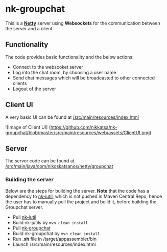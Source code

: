 # nk-groupchat

This is a [__Netty__](http://netty.io) server using __Websockets__ for the communication between the server and a client.

## Functionality

The code provides basic functionality and the below actions:

* Connect to the webscoket server
* Log into the chat room, by choosing a user name
* Send chat messages which will be broadcasted to other connected clients
* Logout of the server

## Client UI

A very basic UI can be found at [/src/main/resources/index.html](https://github.com/nikkatsa/nk-groupchat/blob/master/src/main/resources/index.html)

![Image of Client UI]
(https://github.com/nikkatsa/nk-groupchat/blob/master/src/main/resources/web/assets/ClientUI.png)

## Server

The server code can be found at [/src/main/java/com/nikoskatsanos/netty/groupchat](https://github.com/nikkatsa/nk-groupchat/tree/master/src/main/java/com/nikoskatsanos/netty/groupchat)

### Building the server

Below are the steps for building the server. __Note__ that the code has a dependency to [nk-jutil](https://github.com/nikkatsa/nk-jutil), which is not pushed in Maven Central Repo, hence the user has to manually pull the project and build it, before building the Groupchat server.

* Pull [nk-jutil](https://github.com/nikkatsa/nk-jutil)
* Build nk-jutils by `mvn clean install`
* Pull [nk-groupchat](https://github.com/nikkatsa/nk-groupchat)
* Build nk-groupchat by `mvn clean install`
* Run __.sh__ file in /target/appassembler/bin
* Launch /src/main/resources/index.html


